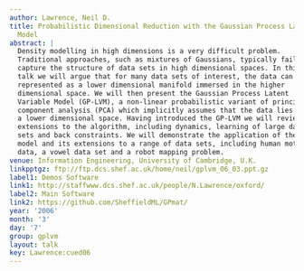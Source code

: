 ```yaml
---
author: Lawrence, Neil D.
title: Probabilistic Dimensional Reduction with the Gaussian Process Latent Variable
  Model
abstract: |
  Density modelling in high dimensions is a very difficult problem.
  Traditional approaches, such as mixtures of Gaussians, typically fail to
  capture the structure of data sets in high dimensional spaces. In this
  talk we will argue that for many data sets of interest, the data can be
  represented as a lower dimensional manifold immersed in the higher
  dimensional space. We will then present the Gaussian Process Latent
  Variable Model (GP-LVM), a non-linear probabilistic variant of principal
  component analysis (PCA) which implicitly assumes that the data lies on
  a lower dimensional space. Having introduced the GP-LVM we will review
  extensions to the algorithm, including dynamics, learning of large data
  sets and back constraints. We will demonstrate the application of the
  model and its extensions to a range of data sets, including human motion
  data, a vowel data set and a robot mapping problem.
venue: Information Engineering, University of Cambridge, U.K.
linkpptgz: ftp://ftp.dcs.shef.ac.uk/home/neil/gplvm_06_03.ppt.gz
label1: Demos Software
link1: http://staffwww.dcs.shef.ac.uk/people/N.Lawrence/oxford/
label2: Main Software
link2: https://github.com/SheffieldML/GPmat/
year: '2006'
month: '3'
day: '7'
group: gplvm
layout: talk
key: Lawrence:cued06
---
```

